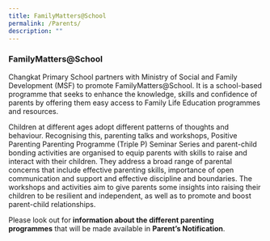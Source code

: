 ```yaml
---
title: FamilyMatters@School
permalink: /Parents/
description: ""
---
```

### FamilyMatters@School

Changkat Primary School partners with Ministry of Social and Family Development (MSF) to promote FamilyMatters@School. It is a school-based programme that seeks to enhance the knowledge, skills and confidence of parents by offering them easy access to Family Life Education programmes and resources.

Children at different ages adopt different patterns of thoughts and behaviour. Recognising this, parenting talks and workshops, Positive Parenting Parenting Programme (Triple P) Seminar Series and parent-child bonding activities are organised to equip parents with skills to raise and interact with their children. They address a broad range of parental concerns that include effective parenting skills, importance of open communication and support and effective discipline and boundaries. The workshops and activities aim to give parents some insights into raising their children to be resilient and independent, as well as to promote and boost parent-child relationships.

Please look out for **information about the different parenting programmes** that will be made available in **Parent’s Notification**.